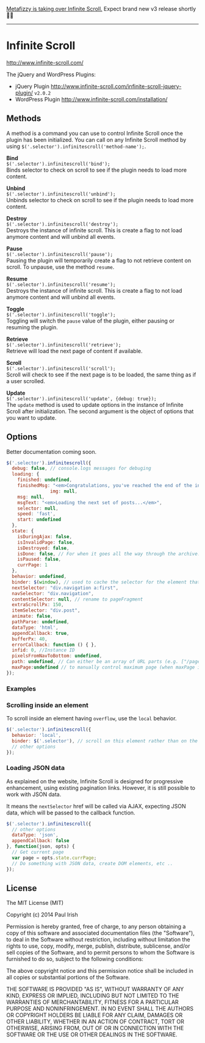 [Metafizzy is taking over Infinite Scroll.](https://metafizzy.co/blog/metafizzy-taking-infinite-scroll/) Expect brand new v3 release shortly 🌈🐻

<hr>

# Infinite Scroll

<http://www.infinite-scroll.com/>

The jQuery and WordPress Plugins:

* jQuery Plugin <http://www.infinite-scroll.com/infinite-scroll-jquery-plugin/> `v2.0.2`
* WordPress Plugin <http://www.infinite-scroll.com/installation/>


## Methods

A method is a command you can use to control Infinite Scroll once the plugin has been initialized. You can call on any Infinite Scroll method by using `$('.selector').infinitescroll('method-name');`.

**Bind**  
`$('.selector').infinitescroll('bind');`  
Binds selector to check on scroll to see if the plugin needs to load more content.

**Unbind**  
`$('.selector').infinitescroll('unbind');`  
Unbinds selector to check on scroll to see if the plugin needs to load more content.

**Destroy**  
`$('.selector').infinitescroll('destroy');`  
Destroys the instance of infinite scroll. This is create a flag to not load anymore content and will unbind all events.

**Pause**  
`$('.selector').infinitescroll('pause');`  
Pausing the plugin will temporarily create a flag to not retrieve content on scroll. To unpause, use the method `resume`.

**Resume**  
`$('.selector').infinitescroll('resume');`  
Destroys the instance of infinite scroll. This is create a flag to not load anymore content and will unbind all events.

**Toggle**  
`$('.selector').infinitescroll('toggle');`  
Toggling will switch the `pause` value of the plugin, either pausing or resuming the plugin.

**Retrieve**  
`$('.selector').infinitescroll('retrieve');`  
Retrieve will load the next page of content if available.

**Scroll**  
`$('.selector').infinitescroll('scroll');`  
Scroll will check to see if the next page is to be loaded, the same thing as if a user scrolled.

**Update**  
`$('.selector').infinitescroll('update', {debug: true});`  
The `update` method is used to update options in the instance of Infinite Scroll after initialization. The second argument is the object of options that you want to update.


## Options

Better documentation coming soon.

```javascript
$('.selector').infinitescroll({
  debug: false, // console.logs messages for debuging
  loading: {
    finished: undefined,
    finishedMsg: "<em>Congratulations, you've reached the end of the internet.</em>",
                img: null,
    msg: null,
    msgText: "<em>Loading the next set of posts...</em>",
    selector: null,
    speed: 'fast',
    start: undefined
  },
  state: {
    isDuringAjax: false,
    isInvalidPage: false,
    isDestroyed: false,
    isDone: false, // For when it goes all the way through the archive.
    isPaused: false,
    currPage: 1
  },
  behavior: undefined,
  binder: $(window), // used to cache the selector for the element that will be scrolling
  nextSelector: "div.navigation a:first",
  navSelector: "div.navigation",
  contentSelector: null, // rename to pageFragment
  extraScrollPx: 150,
  itemSelector: "div.post",
  animate: false,
  pathParse: undefined,
  dataType: 'html',
  appendCallback: true,
  bufferPx: 40,
  errorCallback: function () { },
  infid: 0, //Instance ID
  pixelsFromNavToBottom: undefined,
  path: undefined, // Can either be an array of URL parts (e.g. ["/page/", "/"]) or a function that accepts the page number and returns a URL
  maxPage:undefined // to manually control maximum page (when maxPage is undefined, maximum page limitation is not work)
});
```


### Examples

### Scrolling inside an element

To scroll inside an element having `overflow`, use the `local` behavior.

```javascript
$('.selector').infinitescroll({
  behavior: 'local',
  binder: $('.selector'), // scroll on this element rather than on the window
  // other options
});
```

### Loading JSON data

As explained on the website, Infinite Scroll is designed for progressive enhancement, using existing pagination links. However, it is still possible to work with JSON data.

It means the `nextSelector` href will be called via AJAX, expecting JSON data, which will be passed to the callback function.

```javascript
$('.selector').infinitescroll({
  // other options
  dataType: 'json',
  appendCallback: false
}, function(json, opts) {
  // Get current page
  var page = opts.state.currPage;
  // Do something with JSON data, create DOM elements, etc ..
});
```

## License

The MIT License (MIT)

Copyright (c) 2014 Paul Irish

Permission is hereby granted, free of charge, to any person obtaining a copy
of this software and associated documentation files (the "Software"), to deal
in the Software without restriction, including without limitation the rights
to use, copy, modify, merge, publish, distribute, sublicense, and/or sell
copies of the Software, and to permit persons to whom the Software is
furnished to do so, subject to the following conditions:

The above copyright notice and this permission notice shall be included in
all copies or substantial portions of the Software.

THE SOFTWARE IS PROVIDED "AS IS", WITHOUT WARRANTY OF ANY KIND, EXPRESS OR
IMPLIED, INCLUDING BUT NOT LIMITED TO THE WARRANTIES OF MERCHANTABILITY,
FITNESS FOR A PARTICULAR PURPOSE AND NONINFRINGEMENT. IN NO EVENT SHALL THE
AUTHORS OR COPYRIGHT HOLDERS BE LIABLE FOR ANY CLAIM, DAMAGES OR OTHER
LIABILITY, WHETHER IN AN ACTION OF CONTRACT, TORT OR OTHERWISE, ARISING FROM,
OUT OF OR IN CONNECTION WITH THE SOFTWARE OR THE USE OR OTHER DEALINGS IN
THE SOFTWARE.
